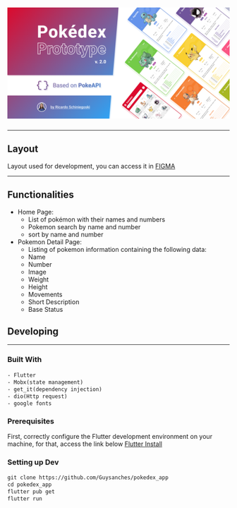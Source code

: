 <h1 align="center">
  <img alt="DevQuiz" title="DevQuiz" src=".github/thumbnail.png" />
</h1>

---

## Layout

Layout used for development, you can access it in [FIGMA](<https://www.figma.com/file/oyy40kpPCamOuJOQu1uYMo/Pok%C3%A9dex-(Community)?type=design&node-id=0-1&t=DWOWUmDb3a8TNSUI-0>)

---

## Functionalities

<p>

- Home Page:
  - List of pokémon with their names and numbers
  - Pokemon search by name and number
  - sort by name and number
- Pokemon Detail Page:
  - Listing of pokemon information containing the following data:
  - Name
  - Number
  - Image
  - Weight
  - Height
  - Movements
  - Short Description
  - Base Status
  </p>

## Developing

---

### Built With

    - Flutter
    - Mobx(state management)
    - get_it(dependency injection)
    - dio(Http request)
    - google fonts

### Prerequisites

First, correctly configure the Flutter development environment on your machine, for that, access the link below [Flutter Install](<https://www.figma.com/file/oyy40kpPCamOuJOQu1uYMo/Pok%C3%A9dex-(Community)?type=design&node-id=0-1&t=DWOWUmDb3a8TNSUI-0>)

### Setting up Dev

```shell
git clone https://github.com/Guysanches/pokedex_app
cd pokedex_app
flutter pub get
flutter run
```
